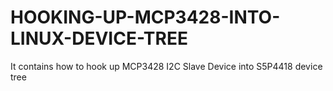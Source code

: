 # HOOKING-UP-MCP3428-INTO-LINUX-DEVICE-TREE
It contains how to hook up MCP3428 I2C Slave Device into S5P4418 device tree

